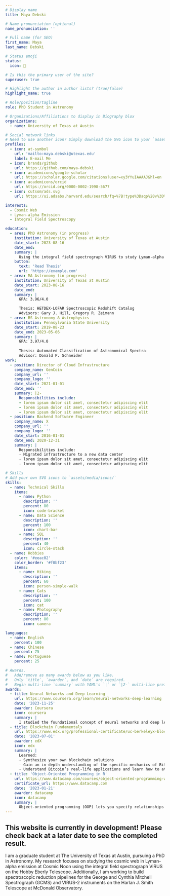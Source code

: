 ```yaml
---
# Display name
title: Maya Debski

# Name pronunciation (optional)
name_pronunciation: ''

# Full name (for SEO)
first_name: Maya
last_name: Debski

# Status emoji
status:
  icon: 🔭

# Is this the primary user of the site?
superuser: true

# Highlight the author in author lists? (true/false)
highlight_name: true

# Role/position/tagline
role: PhD Student in Astronomy

# Organizations/Affiliations to display in Biography blox
organizations:
  - name: University of Texas at Austin

# Social network links
# Need to use another icon? Simply download the SVG icon to your `assets/media/icons/` folder.
profiles:
  - icon: at-symbol
    url: 'mailto:maya.debski@utexas.edu'
    label: E-mail Me
  - icon: brands/github
    url: https://github.com/maya-debski
  - icon: academicons/google-scholar
    url: https://scholar.google.com/citations?user=xy3YYuIAAAAJ&hl=en
  - icon: academicons/orcid
    url: https://orcid.org/0000-0002-1998-5677
  - icon: cutsom/ads.svg
    url: https://ui.adsabs.harvard.edu/search/fq=%7B!type%3Daqp%20v%3D%24fq_database%7D&fq_database=(database%3Aastronomy%20OR%20database%3Aphysics)&q=orcid%3A0000-0002-1998-5677&sort=date%20desc%2C%20bibcode%20desc&p_=0

interests:
  - Cosmic Web
  - Lyman-alpha Emission
  - Integral Field Spectroscopy

education:
  - area: PhD Astronomy (in progress)
    institution: University of Texas at Austin
    date_start: 2023-08-16
    date_end: 
    summary: |
      Using the integral field spectrograph VIRUS to study Lyman-alpha emitters at Cosmic Noon to identify and trace cosmic web filaments
    button:
      text: 'Read Thesis'
      url: 'https://example.com'
  - area: MA Astronomy (in progress)
    institution: University of Texas at Austin
    date_start: 2023-08-16
    date_end: 
    summary: |
      GPA: 3.96/4.0

      Thesis: HETDEX-LOFAR Spectroscopic Redshift Catalog
      Advisors: Gary J. Hill, Gregory R. Zeimann
  - area: BS Astronomy & Astrophysics
    institution: Pennsylvania State University
    date_start: 2019-08-23
    date_end: 2023-05-06
    summary: |
      GPA: 3.97/4.0
      
      Thesis: Automated Classification of Astronomical Spectra
      Advisor: Donald P. Schneider
work:
  - position: Director of Cloud Infrastructure
    company_name: GenCoin
    company_url: ''
    company_logo: ''
    date_start: 2021-01-01
    date_end: ''
    summary: |2-
      Responsibilities include:
      - lorem ipsum dolor sit amet, consectetur adipiscing elit
      - lorem ipsum dolor sit amet, consectetur adipiscing elit
      - lorem ipsum dolor sit amet, consectetur adipiscing elit
  - position: Backend Software Engineer
    company_name: X
    company_url: ''
    company_logo: ''
    date_start: 2016-01-01
    date_end: 2020-12-31
    summary: |
      Responsibilities include:
      - Migrated infrastructure to a new data center
      - lorem ipsum dolor sit amet, consectetur adipiscing elit
      - lorem ipsum dolor sit amet, consectetur adipiscing elit

# Skills
# Add your own SVG icons to `assets/media/icons/`
skills:
  - name: Technical Skills
    items:
      - name: Python
        description: ''
        percent: 80
        icon: code-bracket
      - name: Data Science
        description: ''
        percent: 100
        icon: chart-bar
      - name: SQL
        description: ''
        percent: 40
        icon: circle-stack
  - name: Hobbies
    color: '#eeac02'
    color_border: '#f0bf23'
    items:
      - name: Hiking
        description: ''
        percent: 60
        icon: person-simple-walk
      - name: Cats
        description: ''
        percent: 100
        icon: cat
      - name: Photography
        description: ''
        percent: 80
        icon: camera

languages:
  - name: English
    percent: 100
  - name: Chinese
    percent: 75
  - name: Portuguese
    percent: 25

# Awards.
#   Add/remove as many awards below as you like.
#   Only `title`, `awarder`, and `date` are required.
#   Begin multi-line `summary` with YAML's `|` or `|2-` multi-line prefix and indent 2 spaces below.
awards:
  - title: Neural Networks and Deep Learning
    url: https://www.coursera.org/learn/neural-networks-deep-learning
    date: '2023-11-25'
    awarder: Coursera
    icon: coursera
    summary: |
      I studied the foundational concept of neural networks and deep learning. By the end, I was familiar with the significant technological trends driving the rise of deep learning; build, train, and apply fully connected deep neural networks; implement efficient (vectorized) neural networks; identify key parameters in a neural network’s architecture; and apply deep learning to your own applications.
  - title: Blockchain Fundamentals
    url: https://www.edx.org/professional-certificate/uc-berkeleyx-blockchain-fundamentals
    date: '2023-07-01'
    awarder: edX
    icon: edx
    summary: |
      Learned:
      - Synthesize your own blockchain solutions
      - Gain an in-depth understanding of the specific mechanics of Bitcoin
      - Understand Bitcoin’s real-life applications and learn how to attack and destroy Bitcoin, Ethereum, smart contracts and Dapps, and alternatives to Bitcoin’s Proof-of-Work consensus algorithm
  - title: 'Object-Oriented Programming in R'
    url: https://www.datacamp.com/courses/object-oriented-programming-with-s3-and-r6-in-r
    certificate_url: https://www.datacamp.com
    date: '2023-01-21'
    awarder: datacamp
    icon: datacamp
    summary: |
      Object-oriented programming (OOP) lets you specify relationships between functions and the objects that they can act on, helping you manage complexity in your code. This is an intermediate level course, providing an introduction to OOP, using the S3 and R6 systems. S3 is a great day-to-day R programming tool that simplifies some of the functions that you write. R6 is especially useful for industry-specific analyses, working with web APIs, and building GUIs.
---
```


## This website is currently in development! Please check back at a later date to see the completed result.

I am a graduate student at The University of Texas at Austin, pursuing a PhD in Astronomy. My research focuses on studying the cosmic web in Lyman-alpha emission at Cosmic Noon using the integral field spectrograph VIRUS on the Hobby Eberly Telescope. Additionally, I am working to build spectroscopic reduction pipelines for the George and Cynthia Mitchell Spectrograph (GCMS) and VIRUS-2 instruments on the Harlan J. Smith Telescope at McDonald Observatory.
